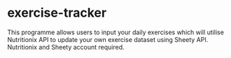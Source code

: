 # exercise-tracker

This programme allows users to input your daily exercises which will utilise Nutritionix API to update your own exercise dataset using Sheety API.
Nutritionix and Sheety account required.
